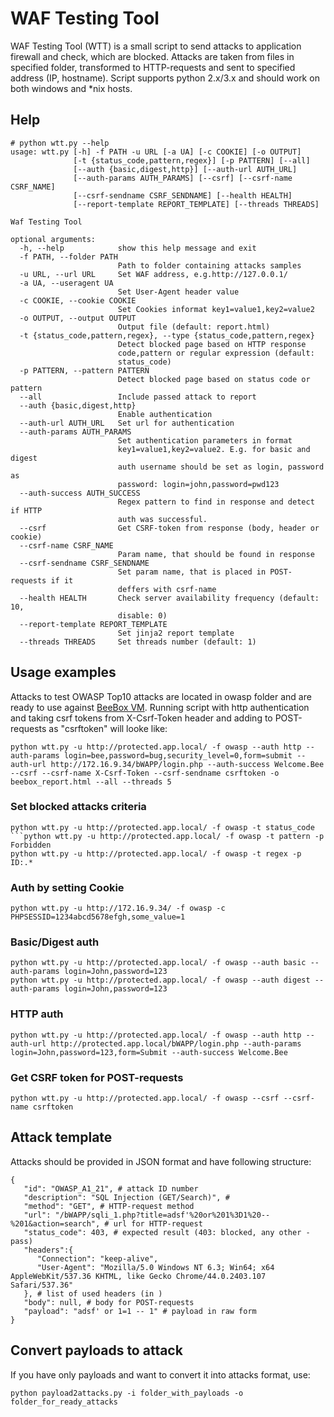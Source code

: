 # WAF Testing Tool
WAF Testing Tool (WTT) is a small script to send attacks to application firewall and check, which are blocked. Attacks are taken from files in specified folder, transformed to HTTP-requests and sent to specified address (IP, hostname).
Script supports python 2.x/3.x and should work on both windows and *nix hosts.

## Help
```
# python wtt.py --help
usage: wtt.py [-h] -f PATH -u URL [-a UA] [-c COOKIE] [-o OUTPUT]
              [-t {status_code,pattern,regex}] [-p PATTERN] [--all]
              [--auth {basic,digest,http}] [--auth-url AUTH_URL]
              [--auth-params AUTH_PARAMS] [--csrf] [--csrf-name CSRF_NAME]
              [--csrf-sendname CSRF_SENDNAME] [--health HEALTH]
              [--report-template REPORT_TEMPLATE] [--threads THREADS]

Waf Testing Tool

optional arguments:
  -h, --help            show this help message and exit
  -f PATH, --folder PATH
                        Path to folder containing attacks samples
  -u URL, --url URL     Set WAF address, e.g.http://127.0.0.1/
  -a UA, --useragent UA
                        Set User-Agent header value
  -c COOKIE, --cookie COOKIE
                        Set Cookies informat key1=value1,key2=value2
  -o OUTPUT, --output OUTPUT
                        Output file (default: report.html)
  -t {status_code,pattern,regex}, --type {status_code,pattern,regex}
                        Detect blocked page based on HTTP response
                        code,pattern or regular expression (default:
                        status_code)
  -p PATTERN, --pattern PATTERN
                        Detect blocked page based on status code or pattern
  --all                 Include passed attack to report
  --auth {basic,digest,http}
                        Enable authentication
  --auth-url AUTH_URL   Set url for authentication
  --auth-params AUTH_PARAMS
                        Set authentication parameters in format
                        key1=value1,key2=value2. E.g. for basic and digest
                        auth username should be set as login, password as
                        password: login=john,password=pwd123
  --auth-success AUTH_SUCCESS
                        Regex pattern to find in response and detect if HTTP
                        auth was successful.
  --csrf                Get CSRF-token from response (body, header or cookie)
  --csrf-name CSRF_NAME
                        Param name, that should be found in response
  --csrf-sendname CSRF_SENDNAME
                        Set param name, that is placed in POST-requests if it
                        deffers with csrf-name
  --health HEALTH       Check server availability frequency (default: 10,
                        disable: 0)
  --report-template REPORT_TEMPLATE
                        Set jinja2 report template
  --threads THREADS     Set threads number (default: 1)
 ```

## Usage examples
Attacks to test OWASP Top10 attacks are located in owasp folder and are ready to use against [BeeBox VM](http://www.itsecgames.com/).
Running script with http authentication and taking csrf tokens from X-Csrf-Token header and adding to POST-requests as "csrftoken" will looke like:
```
python wtt.py -u http://protected.app.local/ -f owasp --auth http --auth-params login=bee,password=bug,security_level=0,form=submit --auth-url http://172.16.9.34/bWAPP/login.php --auth-success Welcome.Bee --csrf --csrf-name X-Csrf-Token --csrf-sendname csrftoken -o beebox_report.html --all --threads 5
```

### Set blocked attacks criteria
```
python wtt.py -u http://protected.app.local/ -f owasp -t status_code
```python wtt.py -u http://protected.app.local/ -f owasp -t pattern -p Forbidden
python wtt.py -u http://protected.app.local/ -f owasp -t regex -p ID:.*
```

### Auth by setting Cookie
```python wtt.py -u http://172.16.9.34/ -f owasp -c PHPSESSID=1234abcd5678efgh,some_value=1```

### Basic/Digest auth
```
python wtt.py -u http://protected.app.local/ -f owasp --auth basic --auth-params login=John,password=123
python wtt.py -u http://protected.app.local/ -f owasp --auth digest --auth-params login=John,password=123
```

### HTTP auth
```
python wtt.py -u http://protected.app.local/ -f owasp --auth http --auth-url http://protected.app.local/bWAPP/login.php --auth-params login=John,password=123,form=Submit --auth-success Welcome.Bee
```

### Get CSRF token for POST-requests
```
python wtt.py -u http://protected.app.local/ -f owasp --csrf --csrf-name csrftoken
```

## Attack template
Attacks should be provided in JSON format and have following structure:
```
{  
   "id": "OWASP_A1_21", # attack ID number
   "description": "SQL Injection (GET/Search)", # 
   "method": "GET", # HTTP-request method
   "url": "/bWAPP/sqli_1.php?title=adsf'%20or%201%3D1%20--%201&action=search", # url for HTTP-request
   "status_code": 403, # expected result (403: blocked, any other - pass)
   "headers":{  
      "Connection": "keep-alive",
      "User-Agent": "Mozilla/5.0 Windows NT 6.3; Win64; x64 AppleWebKit/537.36 KHTML, like Gecko Chrome/44.0.2403.107 Safari/537.36"
   }, # list of used headers (in )
   "body": null, # body for POST-requests
   "payload": "adsf' or 1=1 -- 1" # payload in raw form
}
```

## Convert payloads to attack
If you have only payloads and want to convert it into attacks format, use:
```
python payload2attacks.py -i folder_with_payloads -o folder_for_ready_attacks
```